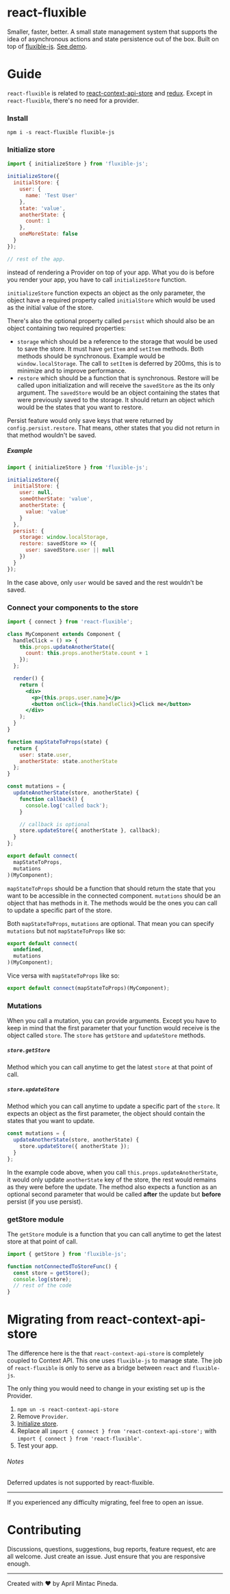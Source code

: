 <!-- @format -->

# react-fluxible

Smaller, faster, better. A small state management system that supports the idea of asynchronous actions and state persistence out of the box. Built on top of [fluxible-js](https://github.com/aprilmintacpineda/fluxible-js). [See demo](https://aprilmintacpineda.github.io/react-fluxible/).

# Guide

`react-fluxible` is related to [react-context-api-store](https://github.com/aprilmintacpineda/react-context-api-store) and [redux](https://github.com/reduxjs/redux). Except in `react-fluxible`, there's no need for a provider.

### Install

`npm i -s react-fluxible fluxible-js`

### Initialize store

```jsx
import { initializeStore } from 'fluxible-js';

initializeStore({
  initialStore: {
    user: {
      name: 'Test User'
    },
    state: 'value',
    anotherState: {
      count: 1
    },
    oneMoreState: false
  }
});

// rest of the app.
```

instead of rendering a Provider on top of your app. What you do is before you render your app, you have to call `initializeStore` function.

`initializeStore` function expects an object as the only parameter, the object have a required property called `initialStore` which would be used as the initial value of the store.

There's also the optional property called `persist` which should also be an object containing two required properties:

- `storage` which should be a reference to the storage that would be used to save the store. It must have `getItem` and `setItem` methods. Both methods should be synchronous. Example would be `window.localStorage`. The call to `setItem` is deferred by 200ms, this is to minimize and to improve performance.
- `restore` which should be a function that is synchronous. Restore will be called upon initialization and will receive the `savedStore` as the its only argument. The `savedStore` would be an object containing the states that were previously saved to the storage. It should return an object which would be the states that you want to restore.

Persist feature would only save keys that were returned by `config.persist.restore`. That means, other states that you did not return in that method wouldn't be saved.

##### Example

```js
import { initializeStore } from 'fluxible-js';

initializeStore({
  initialStore: {
    user: null,
    someOtherState: 'value',
    anotherState: {
      value: 'value'
    }
  },
  persist: {
    storage: window.localStorage,
    restore: savedStore => ({
      user: savedStore.user || null
    })
  }
});
```

In the case above, only `user` would be saved and the rest wouldn't be saved.

### Connect your components to the store

```jsx
import { connect } from 'react-fluxible';

class MyComponent extends Component {
  handleClick = () => {
    this.props.updateAnotherState({
      count: this.props.anotherState.count + 1
    });
  };

  render() {
    return (
      <div>
        <p>{this.props.user.name}</p>
        <button onClick={this.handleClick}>Click me</button>
      </div>
    );
  }
}

function mapStateToProps(state) {
  return {
    user: state.user,
    anotherState: state.anotherState
  };
}

const mutations = {
  updateAnotherState(store, anotherState) {
    function callback() {
      console.log('called back');
    }

    // callback is optional
    store.updateStore({ anotherState }, callback);
  }
};

export default connect(
  mapStateToProps,
  mutations
)(MyComponent);
```

`mapStateToProps` should be a function that should return the state that you want to be accessible in the connected component. `mutations` should be an object that has methods in it. The methods would be the ones you can call to update a specific part of the store.

Both `mapStateToProps`, `mutations` are optional. That mean you can specify `mutations` but not `mapStateToProps` like so:

```jsx
export default connect(
  undefined,
  mutations
)(MyComponent);
```

Vice versa with `mapStateToProps` like so:

```jsx
export default connect(mapStateToProps)(MyComponent);
```

### Mutations

When you call a mutation, you can provide arguments. Except you have to keep in mind that the first parameter that your function would receive is the object called `store`. The `store` has `getStore` and `updateStore` methods.

##### `store.getStore`

Method which you can call anytime to get the latest `store` at that point of call.

##### `store.updateStore`

Method which you can call anytime to update a specific part of the `store`. It expects an object as the first parameter, the object should contain the states that you want to update.

```jsx
const mutations = {
  updateAnotherState(store, anotherState) {
    store.updateStore({ anotherState });
  }
};
```

In the example code above, when you call `this.props.updateAnotherState`, it would only update `anotherState` key of the store, the rest would remains as they were before the update. The method also expects a function as an optional second parameter that would be called **after** the update but **before** persist (if you use persist).

### getStore module

The `getStore` module is a function that you can call anytime to get the latest store at that point of call.

```jsx
import { getStore } from 'fluxible-js';

function notConnectedToStoreFunc() {
  const store = getStore();
  console.log(store);
  // rest of the code
}
```

# Migrating from react-context-api-store

The difference here is the that `react-context-api-store` is completely coupled to Context API. This one uses `fluxible-js` to manage state. The job of `react-fluxible` is only to serve as a bridge between `react` and `fluxible-js`.

The only thing you would need to change in your existing set up is the Provider.

1. `npm un -s react-context-api-store`
2. Remove `Provider`.
3. [Initialize store](#initialize-store).
4. Replace all `import { connect } from 'react-context-api-store';` with `import { connect } from 'react-fluxible'`.
5. Test your app.

###### Notes

Deferred updates is not supported by react-fluxible.

---

If you experienced any difficulty migrating, feel free to open an issue.

# Contributing

Discussions, questions, suggestions, bug reports, feature request, etc are all welcome. Just create an issue. Just ensure that you are responsive enough.

---

Created with :heart: by April Mintac Pineda.
